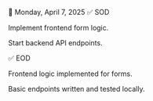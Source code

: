 📅 Monday, April 7, 2025
✅ SOD

Implement frontend form logic.

Start backend API endpoints.

✅ EOD

Frontend logic implemented for forms.

Basic endpoints written and tested locally.

